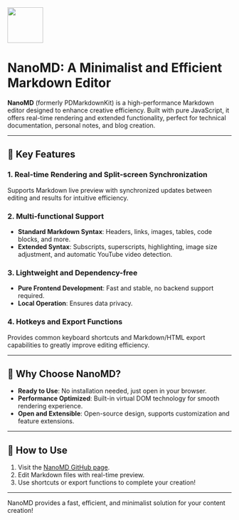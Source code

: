 <img src="https://nanomd.pardn.io/static/image/logo.png" width=80>

# NanoMD: A Minimalist and Efficient Markdown Editor

**NanoMD** (formerly PDMarkdownKit) is a high-performance Markdown editor designed to enhance creative efficiency. Built with pure JavaScript, it offers real-time rendering and extended functionality, perfect for technical documentation, personal notes, and blog creation.

---

## 🌟 Key Features

### 1. Real-time Rendering and Split-screen Synchronization
Supports Markdown live preview with synchronized updates between editing and results for intuitive efficiency.

### 2. Multi-functional Support
- **Standard Markdown Syntax**: Headers, links, images, tables, code blocks, and more.
- **Extended Syntax**: Subscripts, superscripts, highlighting, image size adjustment, and automatic YouTube video detection.

### 3. Lightweight and Dependency-free
- **Pure Frontend Development**: Fast and stable, no backend support required.
- **Local Operation**: Ensures data privacy.

### 4. Hotkeys and Export Functions
Provides common keyboard shortcuts and Markdown/HTML export capabilities to greatly improve editing efficiency.

---

## 🚀 Why Choose NanoMD?
- **Ready to Use**: No installation needed, just open in your browser.
- **Performance Optimized**: Built-in virtual DOM technology for smooth rendering experience.
- **Open and Extensible**: Open-source design, supports customization and feature extensions.

---

## 📖 How to Use
1. Visit the [NanoMD GitHub page](https://github.com/pardnchiu/NanoMD/).
2. Edit Markdown files with real-time preview.
3. Use shortcuts or export functions to complete your creation!

---

NanoMD provides a fast, efficient, and minimalist solution for your content creation!